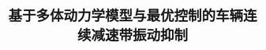 ---
title: "基于多体动力学模型与最优控制的车辆连续减速带振动抑制"
collection: publications
permalink: /publication/2021-NVND2021
#date: 
venue: '第十八届全国非线性振动暨第十五届全国非线性动力学和运动稳定性学术会议（NVND2021）'
#paperurl: '/files/pdf/research/VSD1.pdf'
link: 'https://kns.cnki.net/kcms2/article/abstract v=VPv4tPL7SpZaMDMZLfdLPw4lCUwXn7q5iNq1n5Na-Eyv_l-5kBNeAxR1EkPuFNRpCSf3TXYNZXcaehMRQEW5qeXFJ_ftX9H4vZjiCYPblSXW_LBkjnsVIrQK8nyQbkqwJiOJ8GPWwqmeldPsT_jlRA==&uniplatform=NZKPT&language=CHS'
citation: "何柳青, 孙宇, 潘勇军.<br><i>第十八届全国非线性振动暨第十五届全国非线性动力学和运动稳定性学术会议（NVND2021）</i>"
---